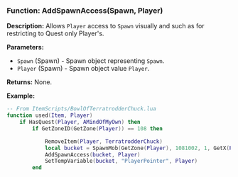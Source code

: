 ### Function: AddSpawnAccess(Spawn, Player)

**Description:**
Allows `Player` access to `Spawn` visually and such as for restricting to Quest only Player's.

**Parameters:**
- `Spawn` (Spawn) - Spawn object representing `Spawn`.
- `Player` (Spawn) - Spawn object value `Player`.

**Returns:** None.

**Example:**

```lua
-- From ItemScripts/BowlOfTerratrodderChuck.lua
function used(Item, Player)
	if HasQuest(Player, AMindOfMyOwn) then
		if GetZoneID(GetZone(Player)) == 108 then

		    RemoveItem(Player, TerratrodderChuck)
			local bucket = SpawnMob(GetZone(Player), 1081002, 1, GetX(Player), GetY(Player), GetZ(Player), GetHeading(Player))
			AddSpawnAccess(bucket, Player)
			SetTempVariable(bucket, "PlayerPointer", Player)
		end
```

